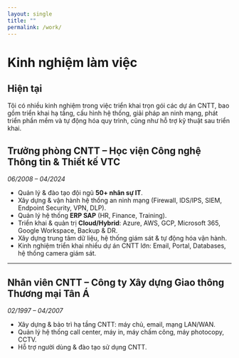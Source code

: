```yaml
---
layout: single
title: ""
permalink: /work/
---
```


# Kinh nghiệm làm việc

## Hiện tại
Tôi có nhiều kinh nghiệm trong việc triển khai trọn gói các dự án CNTT, bao gồm triển khai hạ tầng, cấu hình hệ thống, giải pháp an ninh mạng, phát triển phần mềm và tự động hóa quy trình, cũng như hỗ trợ kỹ thuật sau triển khai.

## Trưởng phòng CNTT – Học viện Công nghệ Thông tin & Thiết kế VTC  
*06/2008 – 04/2024*

- Quản lý & đào tạo đội ngũ **50+ nhân sự IT**.  
- Xây dựng & vận hành hệ thống an ninh mạng (Firewall, IDS/IPS, SIEM, Endpoint Security, VPN, DLP).  
- Quản lý hệ thống **ERP SAP** (HR, Finance, Training).  
- Triển khai & quản trị **Cloud/Hybrid**: Azure, AWS, GCP, Microsoft 365, Google Workspace, Backup & DR.  
- Xây dựng trung tâm dữ liệu, hệ thống giám sát & tự động hóa vận hành.  
- Kinh nghiệm triển khai nhiều dự án CNTT lớn: Email, Portal, Databases, hệ thống camera giám sát.  

---

## Nhân viên CNTT – Công ty Xây dựng Giao thông Thương mại Tân Á  
*02/1997 – 04/2007*

- Xây dựng & bảo trì hạ tầng CNTT: máy chủ, email, mạng LAN/WAN.  
- Quản lý hệ thống call center, máy in, máy chấm công, máy photocopy, CCTV.  
- Hỗ trợ người dùng & đào tạo sử dụng CNTT.  
